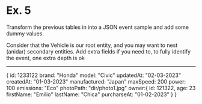 # Ex. 5

Transform the previous tables in [](./naming_4.md) into a JSON event sample and add some
dummy values.

Consider that the Vehicle is our root entity, and you may want to nest (anidar) secondary entities. 
Add extra fields if you need to, to fully identify the event, one extra depth is ok

----

{
    id: 1233122
    brand: "Honda"
    model: "Civic"
    updatedAt: "02-03-2023"
    createdAt: "01-03-2023"
    manufactured: "Japan"
    maxSpeed: 200
    power: 100
    emissions: "Eco"
    photoPath: "dir/photo1.jpg"
    owner:{
        id: 121322,
        age: 23
        firstName: "Emilio"
        lastName: "Chica"
        purcharseAt: "01-02-2023"
    }
}